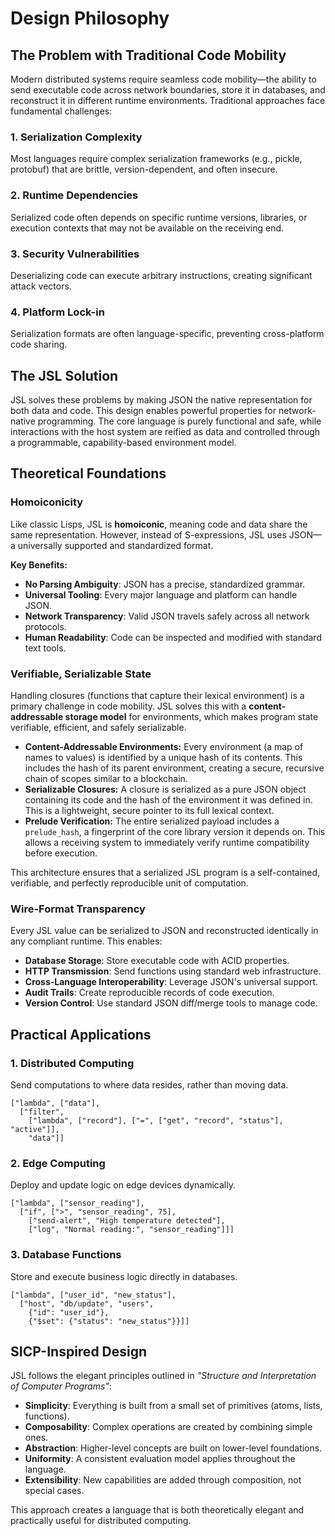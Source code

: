 # Design Philosophy

## The Problem with Traditional Code Mobility

Modern distributed systems require seamless code mobility—the ability to send executable code across network boundaries, store it in databases, and reconstruct it in different runtime environments. Traditional approaches face fundamental challenges:

### 1. Serialization Complexity

Most languages require complex serialization frameworks (e.g., pickle, protobuf) that are brittle, version-dependent, and often insecure.

### 2. Runtime Dependencies

Serialized code often depends on specific runtime versions, libraries, or execution contexts that may not be available on the receiving end.

### 3. Security Vulnerabilities

Deserializing code can execute arbitrary instructions, creating significant attack vectors.

### 4. Platform Lock-in

Serialization formats are often language-specific, preventing cross-platform code sharing.

## The JSL Solution

JSL solves these problems by making JSON the native representation for both data and code. This design enables powerful properties for network-native programming. The core language is purely functional and safe, while interactions with the host system are reified as data and controlled through a programmable, capability-based environment model.

## Theoretical Foundations

### Homoiconicity

Like classic Lisps, JSL is **homoiconic**, meaning code and data share the same representation. However, instead of S-expressions, JSL uses JSON—a universally supported and standardized format.

**Key Benefits:**

- **No Parsing Ambiguity**: JSON has a precise, standardized grammar.
- **Universal Tooling**: Every major language and platform can handle JSON.
- **Network Transparency**: Valid JSON travels safely across all network protocols.
- **Human Readability**: Code can be inspected and modified with standard text tools.

### Verifiable, Serializable State

Handling closures (functions that capture their lexical environment) is a primary challenge in code mobility. JSL solves this with a **content-addressable storage model** for environments, which makes program state verifiable, efficient, and safely serializable.

-   **Content-Addressable Environments:** Every environment (a map of names to values) is identified by a unique hash of its contents. This includes the hash of its parent environment, creating a secure, recursive chain of scopes similar to a blockchain.
-   **Serializable Closures:** A closure is serialized as a pure JSON object containing its code and the hash of the environment it was defined in. This is a lightweight, secure pointer to its full lexical context.
-   **Prelude Verification:** The entire serialized payload includes a `prelude_hash`, a fingerprint of the core library version it depends on. This allows a receiving system to immediately verify runtime compatibility before execution.

This architecture ensures that a serialized JSL program is a self-contained, verifiable, and perfectly reproducible unit of computation.

### Wire-Format Transparency

Every JSL value can be serialized to JSON and reconstructed identically in any compliant runtime. This enables:

- **Database Storage**: Store executable code with ACID properties.
- **HTTP Transmission**: Send functions using standard web infrastructure.
- **Cross-Language Interoperability**: Leverage JSON's universal support.
- **Audit Trails**: Create reproducible records of code execution.
- **Version Control**: Use standard JSON diff/merge tools to manage code.

## Practical Applications

### 1. Distributed Computing

Send computations to where data resides, rather than moving data.

```jsl
["lambda", ["data"], 
  ["filter", 
    ["lambda", ["record"], ["=", ["get", "record", "status"], "active"]], 
    "data"]]
```

### 2. Edge Computing

Deploy and update logic on edge devices dynamically.

```jsl
["lambda", ["sensor_reading"],
  ["if", [">", "sensor_reading", 75],
    ["send-alert", "High temperature detected"],
    ["log", "Normal reading:", "sensor_reading"]]]
```

### 3. Database Functions

Store and execute business logic directly in databases.

```jsl
["lambda", ["user_id", "new_status"],
  ["host", "db/update", "users", 
    {"id": "user_id"}, 
    {"$set": {"status": "new_status"}}]]
```

## SICP-Inspired Design

JSL follows the elegant principles outlined in *"Structure and Interpretation of Computer Programs"*:

- **Simplicity**: Everything is built from a small set of primitives (atoms, lists, functions).
- **Composability**: Complex operations are created by combining simple ones.
- **Abstraction**: Higher-level concepts are built on lower-level foundations.
- **Uniformity**: A consistent evaluation model applies throughout the language.
- **Extensibility**: New capabilities are added through composition, not special cases.

This approach creates a language that is both theoretically elegant and practically useful for distributed computing.
